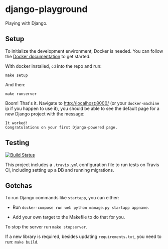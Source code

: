 # django-playground

Playing with Django.

## Setup

To initialize the development environment, Docker is needed. You can follow the [Docker documentation](https://www.docker.com/products/docker) to get started.

With docker installed, `cd` into the repo and run:

`make setup`

And then:

`make runserver`

Boom! That's it. Navigate to [http://localhost:8000/](http://localhost:8000/) (or your `docker-machine` ip if you happen to use it), you should be able to see the default page for a new Django project with the message:

```
It worked!
Congratulations on your first Django-powered page.
```

## Testing

[![Build Status](https://travis-ci.org/synnick/django-playground.svg?branch=master)](https://travis-ci.org/synnick/django-playground)

This project includes a `.travis.yml` configuration file to run tests on Travis CI,
including setting up a DB and running migrations.

## Gotchas

To run Django commands like `startapp`, you can either:

* Run `docker-compose run web python manage.py startapp appname`.

* Add your own target to the Makefile to do that for you.

To stop the server run `make stopserver`.

If a new library is required, besides updating `requirements.txt`, you need to run:
`make build`.
